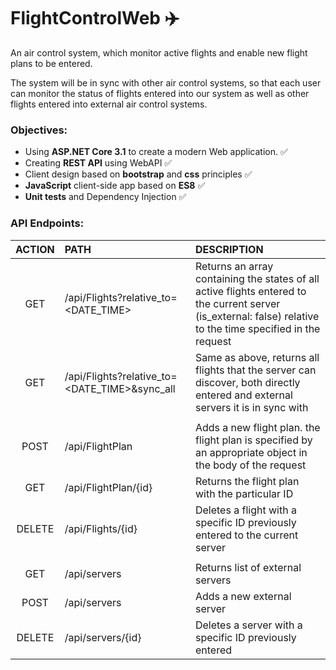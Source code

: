 # FlightControlWeb :airplane:


An air control system, which monitor active flights and enable new flight plans to be entered.

The system will be in sync with other air control systems, so that each user can monitor the status of flights entered 
into our system as well as other flights entered into external air control systems.

### Objectives:

* Using **ASP.NET Core 3.1** to create a modern Web application. :white_check_mark:
* Creating **REST API** using WebAPI :white_check_mark:
* Client design based on **bootstrap** and **css** principles :white_check_mark:
* **JavaScript** client-side app based on **ES8** :white_check_mark:
* **Unit tests** and Dependency Injection :white_check_mark:

### API Endpoints:

   
   | ACTION |                       PATH                    | DESCRIPTION  |
   | :------: |:--------------------------------------------| :-----------------------------------------------------------------------------------------------------------------------------------------------------------|
   | GET    | /api/Flights?relative_to=<DATE_TIME>          |Returns an array containing the states of all active flights entered to the current server (is_external: false) relative to the time specified in the request|
   | GET    | /api/Flights?relative_to=<DATE_TIME>&sync_all |Same as above, returns all flights that the server can discover, both directly entered and external servers it is in sync with                               |
   |        |                                               |                                                                                                                                                             |
   | POST   | /api/FlightPlan                               |Adds a new flight plan. the flight plan is specified by an appropriate object in the body of the request                                                     |
   | GET    | /api/FlightPlan/{id}                          |Returns the flight plan with the particular ID                                                                                                               |
   | DELETE | /api/Flights/{id}                             |Deletes a flight with a specific ID previously entered to the current server                                                                                 |
   |        |                                               |                                                                                                                                                             |
   | GET    | /api/servers                                  |Returns list of external servers                                                                                                                             |
   | POST   | /api/servers                                  |Adds a new external server                                                                                                                                   |
   | DELETE | /api/servers/{id}                             |Deletes a server with a specific ID previously entered                                                                                                       |
